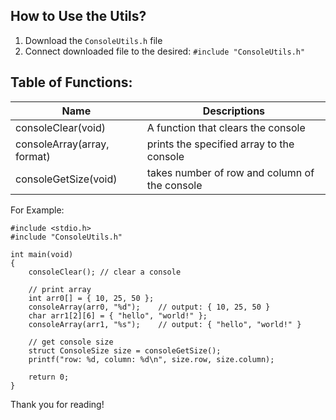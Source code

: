 ## How to Use the Utils?
1. Download the ``` ConsoleUtils.h ``` file
2. Connect downloaded file to the desired: ``` #include "ConsoleUtils.h" ```

## Table of Functions:
| Name                        | Descriptions                                  |
|-----------------------------|-----------------------------------------------|
| consoleClear(void)          | A function that clears the console            |
| consoleArray(array, format) | prints the specified array to the console     |
| consoleGetSize(void)        | takes number of row and column of the console |

For Example:
```
#include <stdio.h>
#include "ConsoleUtils.h"

int main(void)
{
    consoleClear(); // clear a console

    // print array
    int arr0[] = { 10, 25, 50 };
    consoleArray(arr0, "%d");    // output: { 10, 25, 50 }
    char arr1[2][6] = { "hello", "world!" }; 
    consoleArray(arr1, "%s");    // output: { "hello", "world!" }
    
    // get console size
    struct ConsoleSize size = consoleGetSize();
    printf("row: %d, column: %d\n", size.row, size.column);

    return 0;
}
```

Thank you for reading!